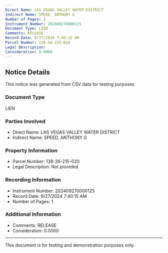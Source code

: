```yaml
---
Direct Name: LAS VEGAS VALLEY WATER DISTRICT
Indirect Name: SPEED, ANTHONY G
Number of Pages: 1
Instrument Number: 202409270000125
Document Type: LIEN
Comments: RELEASE
Record Date: 9/27/2024 7:40:15 AM
Parcel Number: 138-26-215-020
Legal Description: 
Consideration: 0.0000
---
```


## Notice Details

This notice was generated from CSV data for testing purposes.

### Document Type
LIEN

### Parties Involved
- Direct Name: LAS VEGAS VALLEY WATER DISTRICT
- Indirect Name: SPEED, ANTHONY G

### Property Information
- Parcel Number: 138-26-215-020
- Legal Description: Not provided

### Recording Information
- Instrument Number: 202409270000125
- Record Date: 9/27/2024 7:40:15 AM
- Number of Pages: 1

### Additional Information
- Comments: RELEASE
- Consideration: 0.0000

---

This document is for testing and demonstration purposes only.

